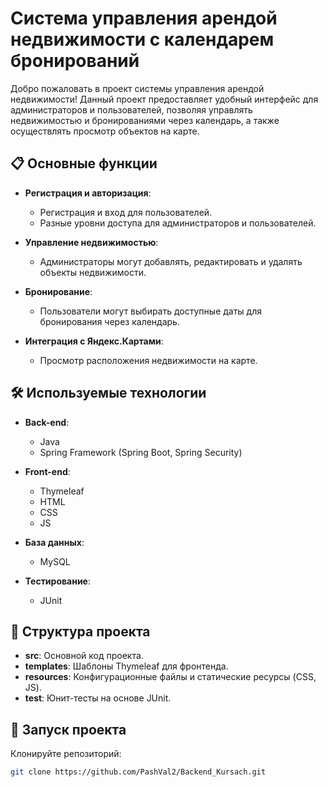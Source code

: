# Система управления арендой недвижимости с календарем бронирований

Добро пожаловать в проект системы управления арендой недвижимости! Данный проект предоставляет удобный интерфейс для администраторов и пользователей, позволяя управлять недвижимостью и бронированиями через календарь, а также осуществлять просмотр объектов на карте.

## 📋 Основные функции

- **Регистрация и авторизация**:
  - Регистрация и вход для пользователей.
  - Разные уровни доступа для администраторов и пользователей.
  
- **Управление недвижимостью**:
  - Администраторы могут добавлять, редактировать и удалять объекты недвижимости.
  
- **Бронирование**:
  - Пользователи могут выбирать доступные даты для бронирования через календарь.

- **Интеграция с Яндекс.Картами**:
  - Просмотр расположения недвижимости на карте.

## 🛠️ Используемые технологии

- **Back-end**:
  - Java
  - Spring Framework (Spring Boot, Spring Security)

- **Front-end**:
  - Thymeleaf
  - HTML
  - CSS
  - JS

- **База данных**:
  - MySQL

- **Тестирование**:
  - JUnit

## 📂 Структура проекта

- **src**: Основной код проекта.
- **templates**: Шаблоны Thymeleaf для фронтенда.
- **resources**: Конфигурационные файлы и статические ресурсы (CSS, JS).
- **test**: Юнит-тесты на основе JUnit.

## 🚀 Запуск проекта

Клонируйте репозиторий:
   ```bash
   git clone https://github.com/PashVal2/Backend_Kursach.git
